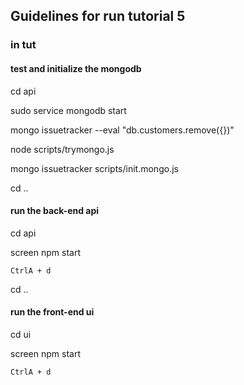 ## Guidelines for run tutorial 5
### in tut
#### test and initialize the mongodb

cd api

sudo service mongodb start

mongo issuetracker --eval "db.customers.remove({})"

node scripts/trymongo.js

mongo issuetracker scripts/init.mongo.js

cd ..
#### run the back-end api

cd api

screen npm start

`CtrlA + d`  

cd ..

#### run the front-end ui

cd ui

screen npm start

`CtrlA + d`  
